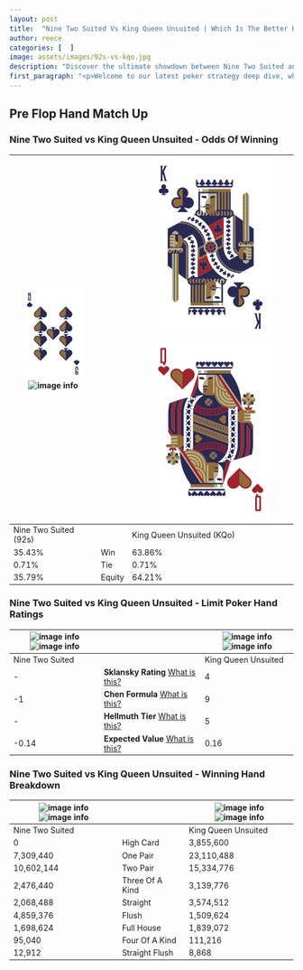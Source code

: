 ```yaml
---
layout: post
title:  "Nine Two Suited Vs King Queen Unsuited | Which Is The Better Hand In Poker? A Complete Guide"
author: reece
categories: [  ]
image: assets/images/92s-vs-kqo.jpg
description: "Discover the ultimate showdown between Nine Two Suited and King Queen Unsuited in poker! Uncover the odds, strategies, and scenarios where one hand triumphs over the other. Get ready to up your poker game with this thrilling analysis."
first_paragraph: "<p>Welcome to our latest poker strategy deep dive, where we're pitting two distinct hands against each other in a high-stakes showdown: Nine Two Suited vs King Queen Unsuited.</p><p>In the dynamic world of poker, every decision counts, and knowing which hand holds the upper hand is key to your success at the table.</p><p>In this article, we'll dissect these two hands, explore the scenarios where one dominates the other, and equip you with the knowledge to make strategic choices that can tip the odds in your favor.</p><p>Get ready to unravel the intriguing dynamics of these poker hands and elevate your game to new heights.</p>"
---
```




[comment]: # (sp0)

## Pre Flop Hand Match Up

<div class="table hand-ratings" markdown="1"> 



### Nine Two Suited vs King Queen Unsuited - Odds Of Winning


    
| ![image info](assets/images/hand1/9.png) ![image info](assets/images/hand1/2s.png) |  | ![image info](assets/images/hand2/K.png) ![image info](assets/images/hand2/Qo.png) |
| -------- | -------- | -------- |
| Nine Two Suited (92s) |  | King Queen Unsuited (KQo) |
| 35.43% | Win | 63.86% |
| 0.71% | Tie | 0.71% |
| 35.79% | Equity | 64.21% |




[comment]: # (sp1)



### Nine Two Suited vs King Queen Unsuited - Limit Poker Hand Ratings


    
| ![image info](https://www.riverpairs.com/assets/images/hand1/9.png) ![image info](https://www.riverpairs.com/assets/images/hand1/2s.png) |  | ![image info](https://www.riverpairs.com/assets/images/hand2/K.png) ![image info](https://www.riverpairs.com/assets/images/hand2/Qo.png) |
| -------- | -------- | -------- |
| Nine Two Suited |  | King Queen Unsuited |
| - | **Sklansky Rating** [What is this?](/sklansky-rating-explained) | 4 |
| -1 | **Chen Formula** [What is this?](/chen-formula-explained) | 9 |
| - | **Hellmuth Tier** [What is this?](/Hellmuth-tier-explained) | 5 |
| -0.14 | **Expected Value** [What is this?](/expected-value-explained) | 0.16 |




[comment]: # (sp2)



### Nine Two Suited vs King Queen Unsuited - Winning Hand Breakdown


    
| ![image info](https://www.riverpairs.com/assets/images/hand1/9.png) ![image info](https://www.riverpairs.com/assets/images/hand1/2s.png) |  | ![image info](https://www.riverpairs.com/assets/images/hand2/K.png) ![image info](https://www.riverpairs.com/assets/images/hand2/Qo.png) |
| -------- | -------- | -------- |
| Nine Two Suited |  | King Queen Unsuited |
| 0 | High Card | 3,855,600 |
| 7,309,440 | One Pair | 23,110,488 |
| 10,602,144 | Two Pair | 15,334,776 |
| 2,476,440 | Three Of A Kind | 3,139,776 |
| 2,068,488 | Straight | 3,574,512 |
| 4,859,376 | Flush | 1,509,624 |
| 1,698,624 | Full House | 1,839,072 |
| 95,040 | Four Of A Kind | 111,216 |
| 12,912 | Straight Flush | 8,868 |




[comment]: # (sp3)



</div>

[comment]: # (sp4)



[comment]: # (sp5)

